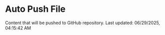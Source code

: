# Auto Push File

Content that will be pushed to GitHub repository.
Last updated: 06/29/2025, 04:15:42 AM